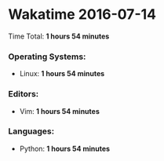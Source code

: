 # Wakatime 2016-07-14

Time Total: **1 hours 54 minutes**

### Operating Systems:
- Linux: **1 hours 54 minutes** 

### Editors:
- Vim: **1 hours 54 minutes** 

### Languages:
- Python: **1 hours 54 minutes** 

